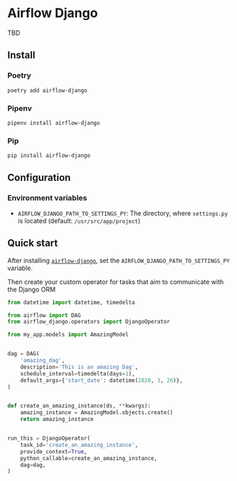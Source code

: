 # Airflow Django

TBD

## Install

### Poetry
```console
poetry add airflow-django
```

### Pipenv

```console
pipenv install airflow-django
```

### Pip

```
pip install airflow-django
```

## Configuration

### Environment variables

- `AIRFLOW_DJANGO_PATH_TO_SETTINGS_PY`: The directory, where `settings.py` is located (default: `/usr/src/app/project`)

## Quick start

After installing [`airflow-django`](https://pypi.org/project/airflow-django/), set the `AIRFLOW_DJANGO_PATH_TO_SETTINGS_PY` variable.

Then create your custom operator for tasks that aim to communicate with the Django ORM

```py
from datetime import datetime, timedelta

from airflow import DAG
from airflow_django.operators import DjangoOperator

from my_app.models import AmazingModel


dag = DAG(
    'amazing_dag',
    description='This is an amazing Dag',
    schedule_interval=timedelta(days=1),
    default_args={'start_date': datetime(2020, 3, 26)},
)


def create_an_amazing_instance(ds, **kwargs):
    amazing_instance = AmazingModel.objects.create()
    return amazing_instance


run_this = DjangoOperator(
    task_id='create_an_amazing_instance',
    provide_context=True,
    python_callable=create_an_amazing_instance,
    dag=dag,
)
```
